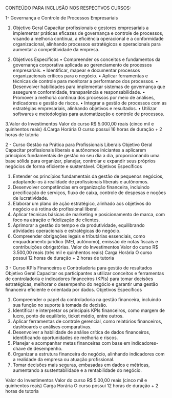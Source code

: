 CONTEÚDO PARA INCLUSÃO NOS RESPECTVOS CURSOS:


1-	Governança e Controle de Processos Empresariais

1. Objetivo Geral
Capacitar profissionais e gestores empresariais a implementar práticas eficazes de governança e controle de processos, visando a melhoria contínua, a eficiência operacional e a conformidade organizacional, alinhando processos estratégicos e operacionais para aumentar a competitividade da empresa.

2. Objetivos Específicos
•	Compreender os conceitos e fundamentos da governança corporativa aplicada ao gerenciamento de processos empresariais.
•	Identificar, mapear e documentar processos organizacionais críticos para o negócio.
•	Aplicar ferramentas e técnicas de controle para monitorar a performance dos processos.
•	Desenvolver habilidades para implementar sistemas de governança que assegurem conformidade, transparência e responsabilidade.
•	Promover a melhoria contínua dos processos por meio de análises, indicadores e gestão de riscos.
•	Integrar a gestão de processos com as estratégias empresariais, alinhando objetivos e resultados.
•	Utilizar softwares e metodologias para automatização e controle de processos.

3.Valor do Investimentos
Valor do curso R$ 5.000,00 reais (cinco mil e quinhentos reais)
4.Carga Horária
O curso possui 16 horas de duração + 2 horas de tutoria  



2 - Curso
Gestão na Prática para Profissionais Liberais
Objetivo Geral
Capacitar profissionais liberais e autônomos iniciantes a aplicarem princípios fundamentais de gestão no seu dia a dia, proporcionando uma base sólida para organizar, planejar, controlar e expandir seus próprios negócios de forma eficiente e sustentável.
Objetivos Específicos
1.    Entender os princípios fundamentais da gestão de pequenos negócios, adaptando-os à realidade de profissionais liberais e autônomos.
2. Desenvolver competências em organização financeira, incluindo precificação de serviços, fluxo de caixa, controle de despesas e noções de lucratividade.
3.    Elaborar um plano de ação estratégico, alinhado aos objetivos do negócio e à rotina do profissional liberal.
4.   Aplicar técnicas básicas de marketing e posicionamento de marca, com foco na atração e fidelização de clientes.
5.   Aprimorar a gestão do tempo e da produtividade, equilibrando atividades operacionais e estratégicas do negócio.
6. Compreender obrigações legais e tributárias essenciais, como enquadramento jurídico (MEI, autônomo), emissão de notas fiscais e contribuições obrigatórias.
Valor do Investimentos
Valor do curso R$ 3.500,00 reais (três mil e quinhentos reais)
Carga Horária
O curso possui 12 horas de duração + 2 horas de tutoria  





3 - Curso
KPIs Financeiros e Controladoria para gestão de resultados
Objetivo Geral
Capacitar os participantes a utilizar conceitos e ferramentas de controladoria e indicadores financeiros (KPIs) para tomar decisões estratégicas, melhorar o desempenho do negócio e garantir uma gestão financeira eficiente e orientada por dados.
Objetivos Específicos
1.  Compreender o papel da controladoria na gestão financeira, incluindo sua função no suporte à tomada de decisão.
2. Identificar e interpretar os principais KPIs financeiros, como margem de lucro, ponto de equilíbrio, ticket médio, entre outros.
3. Aplicar ferramentas de controle gerencial, como relatórios financeiros, dashboards e análises comparativas.
4. Desenvolver a habilidade de análise crítica de dados financeiros, identificando oportunidades de melhoria e riscos.
5. Planejar e acompanhar metas financeiras com base em indicadores-chave de desempenho.
6. Organizar a estrutura financeira do negócio, alinhando indicadores com a realidade da empresa ou atuação profissional.
7. Tomar decisões mais seguras, embasadas em dados e métricas, aumentando a sustentabilidade e a rentabilidade do negócio.

Valor do Investimentos
Valor do curso R$ 5.00,00 reais (cinco mil e quinhentos reais)
Carga Horária
O curso possui 12 horas de duração + 2 horas de tutoria  















